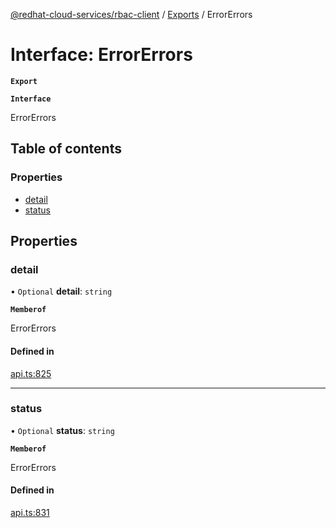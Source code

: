 [@redhat-cloud-services/rbac-client](../README.md) / [Exports](../modules.md) / ErrorErrors

# Interface: ErrorErrors

**`Export`**

**`Interface`**

ErrorErrors

## Table of contents

### Properties

- [detail](ErrorErrors.md#detail)
- [status](ErrorErrors.md#status)

## Properties

### detail

• `Optional` **detail**: `string`

**`Memberof`**

ErrorErrors

#### Defined in

[api.ts:825](https://github.com/mkholjuraev/javascript-clients/blob/master/packages/rbac/api.ts#L825)

___

### status

• `Optional` **status**: `string`

**`Memberof`**

ErrorErrors

#### Defined in

[api.ts:831](https://github.com/mkholjuraev/javascript-clients/blob/master/packages/rbac/api.ts#L831)
